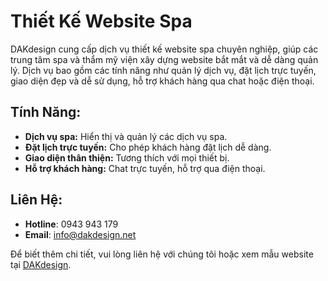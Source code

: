 # Thiết Kế Website Spa

DAKdesign cung cấp dịch vụ thiết kế website spa chuyên nghiệp, giúp các trung tâm spa và thẩm mỹ viện xây dựng website bắt mắt và dễ dàng quản lý. Dịch vụ bao gồm các tính năng như quản lý dịch vụ, đặt lịch trực tuyến, giao diện đẹp và dễ sử dụng, hỗ trợ khách hàng qua chat hoặc điện thoại.

## Tính Năng:
- **Dịch vụ spa:** Hiển thị và quản lý các dịch vụ spa.
- **Đặt lịch trực tuyến:** Cho phép khách hàng đặt lịch dễ dàng.
- **Giao diện thân thiện:** Tương thích với mọi thiết bị.
- **Hỗ trợ khách hàng:** Chat trực tuyến, hỗ trợ qua điện thoại.

## Liên Hệ:
- **Hotline**: 0943 943 179
- **Email**: info@dakdesign.net

Để biết thêm chi tiết, vui lòng liên hệ với chúng tôi hoặc xem mẫu website tại [DAKdesign](http://dakdesign.net).
